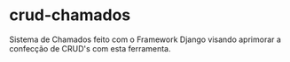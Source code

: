 # crud-chamados
Sistema de Chamados feito com o Framework Django visando aprimorar a confecção de CRUD's com esta ferramenta.
